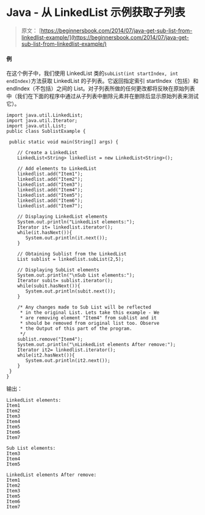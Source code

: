 # Java - 从 LinkedList 示例获取子列表

> 原文： [https://beginnersbook.com/2014/07/java-get-sub-list-from-linkedlist-example/](https://beginnersbook.com/2014/07/java-get-sub-list-from-linkedlist-example/)

#### 例

在这个例子中，我们使用 LinkedList 类的`subList(int startIndex, int endIndex)`方法获取 LinkedList 的子列表。它返回指定索引 startIndex（包括）和 endIndex（不包括）之间的 List。对子列表所做的任何更改都将反映在原始列表中（我们在下面的程序中通过从子列表中删除元素并在删除后显示原始列表来测试它）。

```
import java.util.LinkedList;
import java.util.Iterator;
import java.util.List;
public class SublistExample {

 public static void main(String[] args) {

    // Create a LinkedList
    LinkedList<String> linkedlist = new LinkedList<String>();

    // Add elements to LinkedList
    linkedlist.add("Item1");
    linkedlist.add("Item2");
    linkedlist.add("Item3");
    linkedlist.add("Item4");
    linkedlist.add("Item5");
    linkedlist.add("Item6");
    linkedlist.add("Item7");

    // Displaying LinkedList elements
    System.out.println("LinkedList elements:");
    Iterator it= linkedlist.iterator();
    while(it.hasNext()){
       System.out.println(it.next());
    }

    // Obtaining Sublist from the LinkedList
    List sublist = linkedlist.subList(2,5);

    // Displaying SubList elements
    System.out.println("\nSub List elements:");
    Iterator subit= sublist.iterator();
    while(subit.hasNext()){
       System.out.println(subit.next());
    }

    /* Any changes made to Sub List will be reflected
     * in the original List. Lets take this example - We
     * are removing element "Item4" from sublist and it 
     * should be removed from original list too. Observe 
     * the Output of this part of the program.
     */
    sublist.remove("Item4");
    System.out.println("\nLinkedList elements After remove:");
    Iterator it2= linkedlist.iterator();
    while(it2.hasNext()){
       System.out.println(it2.next());
    }
 }
}
```

输出：

```
LinkedList elements:
Item1
Item2
Item3
Item4
Item5
Item6
Item7

Sub List elements:
Item3
Item4
Item5

LinkedList elements After remove:
Item1
Item2
Item3
Item5
Item6
Item7
```